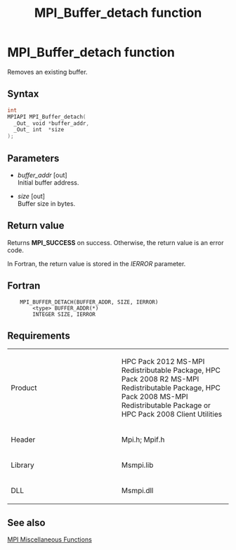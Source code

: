 ﻿---
title: MPI_Buffer_detach function
TOCTitle: MPI_Buffer_detach function
ms:assetid: A7F774CA-CE48-401A-92B5-2890951D4CC9
ms:mtpsurl: https://msdn.microsoft.com/en-us/library/Dn473241(v=VS.85)
ms:contentKeyID: 59360787
ms.date: 03/28/2018
mtps_version: v=VS.85
f1_keywords:
- MPI_BUFFER_DETACH
- mpif/MPI_Buffer_detach
- mpi/MPI_BUFFER_DETACH
dev_langs:
- C++
- C
---

# MPI\_Buffer\_detach function

Removes an existing buffer.

## Syntax

``` c++
int
MPIAPI MPI_Buffer_detach(
  _Out_ void *buffer_addr,
  _Out_ int  *size
);
```

## Parameters

  - *buffer\_addr* \[out\]  
    Initial buffer address.

  - *size* \[out\]  
    Buffer size in bytes.

## Return value

Returns **MPI\_SUCCESS** on success. Otherwise, the return value is an error code.

In Fortran, the return value is stored in the *IERROR* parameter.

## Fortran

``` FORTRAN
    MPI_BUFFER_DETACH(BUFFER_ADDR, SIZE, IERROR)
        <type> BUFFER_ADDR(*)
        INTEGER SIZE, IERROR
```

## Requirements

<table>
<colgroup>
<col style="width: 50%" />
<col style="width: 50%" />
</colgroup>
<tbody>
<tr class="odd">
<td><p>Product</p></td>
<td><p>HPC Pack 2012 MS-MPI Redistributable Package, HPC Pack 2008 R2 MS-MPI Redistributable Package, HPC Pack 2008 MS-MPI Redistributable Package or HPC Pack 2008 Client Utilities</p></td>
</tr>
<tr class="even">
<td><p>Header</p></td>
<td>Mpi.h;
Mpif.h</td>
</tr>
<tr class="odd">
<td><p>Library</p></td>
<td>Msmpi.lib</td>
</tr>
<tr class="even">
<td><p>DLL</p></td>
<td>Msmpi.dll</td>
</tr>
</tbody>
</table>


## See also

[MPI Miscellaneous Functions](mpi-miscellaneous-functions.md)

